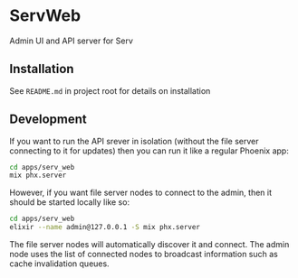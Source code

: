 # ServWeb

Admin UI and API server for Serv

## Installation

See `README.md` in project root for details on installation

## Development

If you want to run the API srever in isolation (without the file server connecting to it for updates) then you can run it like a regular Phoenix app:

```bash
cd apps/serv_web
mix phx.server
```

However, if you want file server nodes to connect to the admin, then it should be started locally like so:

```bash
cd apps/serv_web
elixir --name admin@127.0.0.1 -S mix phx.server
```

The file server nodes will automatically discover it and connect. The admin node uses the list of connected nodes to broadcast information such as cache invalidation queues.
